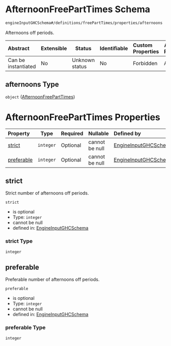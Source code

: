 # AfternoonFreePartTimes Schema

```txt
engineInputGHCSchema#/definitions/freePartTimes/properties/afternoons
```

Afternoons off periods.


| Abstract            | Extensible | Status         | Identifiable | Custom Properties | Additional Properties | Access Restrictions | Defined In                                                         |
| :------------------ | ---------- | -------------- | ------------ | :---------------- | --------------------- | ------------------- | ------------------------------------------------------------------ |
| Can be instantiated | No         | Unknown status | No           | Forbidden         | Allowed               | none                | [ghc.schema.json\*](../out/ghc.schema.json "open original schema") |

## afternoons Type

`object` ([AfternoonFreePartTimes](ghc-definitions-freeparttime-properties-afternoonfreeparttimes.md))

# AfternoonFreePartTimes Properties

| Property                  | Type      | Required | Nullable       | Defined by                                                                                                                                                                                                    |
| :------------------------ | --------- | -------- | -------------- | :------------------------------------------------------------------------------------------------------------------------------------------------------------------------------------------------------------ |
| [strict](#strict)         | `integer` | Optional | cannot be null | [EngineInputGHCSchema](ghc-definitions-freeparttime-properties-afternoonfreeparttimes-properties-strict.md "engineInputGHCSchema#/definitions/freePartTimes/properties/afternoons/properties/strict")         |
| [preferable](#preferable) | `integer` | Optional | cannot be null | [EngineInputGHCSchema](ghc-definitions-freeparttime-properties-afternoonfreeparttimes-properties-preferable.md "engineInputGHCSchema#/definitions/freePartTimes/properties/afternoons/properties/preferable") |

## strict

Strict number of afternoons off periods.


`strict`

-   is optional
-   Type: `integer`
-   cannot be null
-   defined in: [EngineInputGHCSchema](ghc-definitions-freeparttime-properties-afternoonfreeparttimes-properties-strict.md "engineInputGHCSchema#/definitions/freePartTimes/properties/afternoons/properties/strict")

### strict Type

`integer`

## preferable

Preferable number of afternoons off periods.


`preferable`

-   is optional
-   Type: `integer`
-   cannot be null
-   defined in: [EngineInputGHCSchema](ghc-definitions-freeparttime-properties-afternoonfreeparttimes-properties-preferable.md "engineInputGHCSchema#/definitions/freePartTimes/properties/afternoons/properties/preferable")

### preferable Type

`integer`
